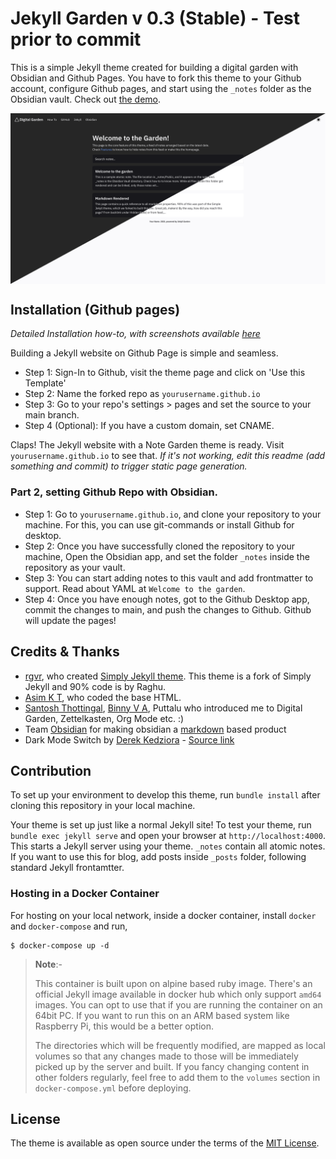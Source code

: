 # Jekyll Garden v 0.3 (Stable) - Test prior to commit

This is a simple Jekyll theme created for building a digital garden with Obsidian and Github Pages. You have to fork this theme to your Github account, configure Github pages, and start using the `_notes` folder as the Obsidian vault. Check out [the demo](https://jekyll-garden.github.io/). 

<img align="center" src="./assets/img/screenshot-mixed.png">

## Installation (Github pages)
_Detailed Installation how-to, with screenshots available [here](https://jekyll-garden.github.io/posts/how-to)_

Building a Jekyll website on Github Page is simple and seamless.

- Step 1: Sign-In to Github, visit the theme page and click on 'Use this Template'
- Step 2: Name the forked repo as `yourusername.github.io`
- Step 3: Go to your repo's settings > pages and set the source to your main branch. 
- Step 4 (Optional): If you have a custom domain, set CNAME. 

Claps! The Jekyll website with a Note Garden theme is ready. Visit  `yourusername.github.io` to see that. 
_If it's not working, edit this readme (add something and commit) to trigger static page generation._

### Part 2, setting Github Repo with Obsidian.

- Step 1: Go to `yourusername.github.io`, and clone your repository to your machine. For this, you can use git-commands or install Github for desktop. 
- Step 2: Once you have successfully cloned the repository to your machine, Open the Obsidian app, and set the folder `_notes` inside the repository as your vault. 
- Step 3: You can start adding notes to this vault and add frontmatter to support. Read about YAML at `Welcome to the garden`.
- Step 4: Once you have enough notes, got to the Github Desktop app, commit the changes to main, and push the changes to Github. Github will update the pages!


## Credits & Thanks
- [rgvr](https://github.com/rgvr), who created [Simply Jekyll theme](https://github.com/rgvr/simply-jekyll). This theme is a fork of Simply Jekyll and 90% code is by Raghu.
- [Asim K T](https://github.com/asimkt), who coded the base HTML.
- [Santosh Thottingal](https://github.com/santhoshtr), [Binny V A](https://github.com/binnyva), Puttalu who introduced me to Digital Garden, Zettelkasten, Org Mode etc. :)
- Team [Obsidian](https://obsidian.md/) for making obsidian a [markdown](https://daringfireball.net/projects/markdown/) based product
- Dark Mode Switch by [Derek Kedziora](https://github.com/derekkedziora) - [Source link](https://github.com/derekkedziora/jekyll-demo/blob/master/scripts/mode-switcher.js)

## Contribution

To set up your environment to develop this theme, run `bundle install` after cloning this repository in your local machine.

Your theme is set up just like a normal Jekyll site! To test your theme, run `bundle exec jekyll serve` and open your browser at `http://localhost:4000`. This starts a Jekyll server using your theme. `_notes` contain all atomic notes. If you want to use this for blog, add posts inside `_posts` folder, following standard Jekyll frontamtter.

### Hosting in a Docker Container
For hosting on your local network, inside a docker container, install `docker` and `docker-compose` and run,
```Terminal
$ docker-compose up -d
```
> **Note**:-
> 
> This container is built upon on alpine based ruby image. There's an official Jekyll image available in docker hub which only support `amd64` images. You can opt to use that if you are running the container on an 64bit PC. If you want to run this on an ARM based system like Raspberry Pi, this would be a better option.
>
> The directories which will be frequently modified, are mapped as local volumes so that any changes made to those will be immediately picked up by the server and built. If you fancy changing content in other folders regularly, feel free to add them to the `volumes` section in `docker-compose.yml` before deploying.


## License

The theme is available as open source under the terms of the [MIT License](http://opensource.org/licenses/MIT).
